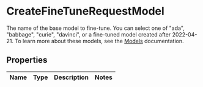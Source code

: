 

# CreateFineTuneRequestModel

The name of the base model to fine-tune. You can select one of \"ada\", \"babbage\", \"curie\", \"davinci\", or a fine-tuned model created after 2022-04-21. To learn more about these models, see the [Models](https://platform.openai.com/docs/models) documentation. 

## Properties

Name | Type | Description | Notes
------------ | ------------- | ------------- | -------------



